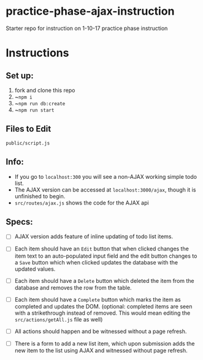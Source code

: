 # practice-phase-ajax-instruction
Starter repo for instruction on 1-10-17 practice phase instruction

# Instructions
## Set up:
1. fork and clone this repo
1. ~`npm i`
1. ~`npm run db:create`
1. ~`npm run start`
## Files to Edit
`public/script.js`
## Info:
- If you go to `localhost:300` you will see a non-AJAX working simple todo list.
- The AJAX version can be accessed at `localhost:3000/ajax`, though it is unfinished to begin.
- `src/routes/ajax.js` shows the code for the AJAX api
## Specs:
- [ ] AJAX version adds feature of inline updating of todo list items.
- [ ] Each item should have an `Edit` button that when clicked changes the item text to an auto-populated input field and the edit button changes to a `Save` button which when clicked updates the database with the updated values.
- [ ] Each item should have a `Delete` button which deleted the item from the database and removes the row from the table.
- [ ] Each item should have a `Complete` button which marks the item as completed and updates the DOM. (optional: completed items are seen with a strikethrough instead of removed. This would mean editing the `src/actions/getAll.js` file as well)
- [ ] All actions should happen and be witnessed without a page refresh.
- [ ] There is a form to add a new list item, which upon submission adds the new item to the list using AJAX and witnessed without page refresh.
  
